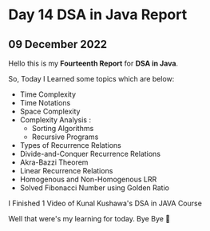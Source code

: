 # Day 14 DSA in Java Report

## 09 December 2022

Hello this is my **Fourteenth Report** for **DSA in Java**.

So, Today I Learned some topics which are below:

- Time Complexity
- Time Notations
- Space Complexity
- Complexity Analysis :
  - Sorting Algorithms
  - Recursive Programs
- Types of Recurrence Relations
- Divide-and-Conquer Recurrence Relations
- Akra-Bazzi Theorem
- Linear Recurrence Relations
- Homogenous and Non-Homogenous LRR
- Solved Fibonacci Number using Golden Ratio

I Finished 1 Video of Kunal Kushawa's DSA in JAVA Course


Well that were's my learning for today. Bye Bye :wave:

